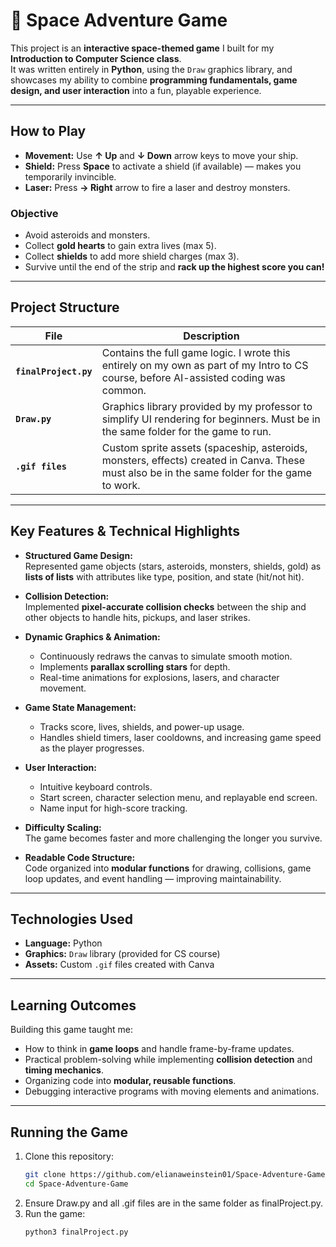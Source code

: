 # 🚀 Space Adventure Game

This project is an **interactive space-themed game** I built for my **Introduction to Computer Science class**.  
It was written entirely in **Python**, using the `Draw` graphics library, and showcases my ability to combine **programming fundamentals, game design, and user interaction** into a fun, playable experience.

---

## How to Play

- **Movement:** Use **↑ Up** and **↓ Down** arrow keys to move your ship.  
- **Shield:** Press **Space** to activate a shield (if available) — makes you temporarily invincible.  
- **Laser:** Press **→ Right** arrow to fire a laser and destroy monsters.  

### Objective
- Avoid asteroids and monsters.  
- Collect **gold hearts** to gain extra lives (max 5).  
- Collect **shields** to add more shield charges (max 3).  
- Survive until the end of the strip and **rack up the highest score you can!**  

---

## Project Structure

| File | Description |
|------|-------------|
| **`finalProject.py`** | Contains the full game logic. I wrote this entirely on my own as part of my Intro to CS course, before AI-assisted coding was common. |
| **`Draw.py`** | Graphics library provided by my professor to simplify UI rendering for beginners. Must be in the same folder for the game to run. |
| **`.gif files`** | Custom sprite assets (spaceship, asteroids, monsters, effects) created in Canva. These must also be in the same folder for the game to work. |

---

## Key Features & Technical Highlights

- **Structured Game Design:**  
  Represented game objects (stars, asteroids, monsters, shields, gold) as **lists of lists** with attributes like type, position, and state (hit/not hit).  

- **Collision Detection:**  
  Implemented **pixel-accurate collision checks** between the ship and other objects to handle hits, pickups, and laser strikes.  

- **Dynamic Graphics & Animation:**  
  - Continuously redraws the canvas to simulate smooth motion.  
  - Implements **parallax scrolling stars** for depth.  
  - Real-time animations for explosions, lasers, and character movement.  

- **Game State Management:**  
  - Tracks score, lives, shields, and power-up usage.  
  - Handles shield timers, laser cooldowns, and increasing game speed as the player progresses.  

- **User Interaction:**  
  - Intuitive keyboard controls.  
  - Start screen, character selection menu, and replayable end screen.  
  - Name input for high-score tracking.  

- **Difficulty Scaling:**  
  The game becomes faster and more challenging the longer you survive.  

- **Readable Code Structure:**  
  Code organized into **modular functions** for drawing, collisions, game loop updates, and event handling — improving maintainability.  

---

## Technologies Used

- **Language:** Python  
- **Graphics:** `Draw` library (provided for CS course)  
- **Assets:** Custom `.gif` files created with Canva  

---

## Learning Outcomes

Building this game taught me:
- How to think in **game loops** and handle frame-by-frame updates.
- Practical problem-solving while implementing **collision detection** and **timing mechanics**.
- Organizing code into **modular, reusable functions**.
- Debugging interactive programs with moving elements and animations.

---

## Running the Game

1. Clone this repository:  
   ```bash
   git clone https://github.com/elianaweinstein01/Space-Adventure-Game.git
   cd Space-Adventure-Game
2. Ensure Draw.py and all .gif files are in the same folder as finalProject.py.
3. Run the game:
   ```bash
   python3 finalProject.py

